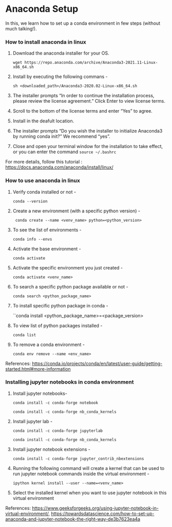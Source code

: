 
Anaconda Setup
====================

In this, we learn how to set up a conda environment in few steps (without much talking!).

### How to install anaconda in linux
1. Download the anaconda installer for your OS.

    ``wget https://repo.anaconda.com/archive/Anaconda3-2021.11-Linux-x86_64.sh``

2. Install by executing the following commans - 

    ``sh <downloaded_path>/Anaconda3-2020.02-Linux-x86_64.sh``
    
3. The installer prompts “In order to continue the installation process, please review the license agreement.” Click Enter to view license terms.
4. Scroll to the bottom of the license terms and enter “Yes” to agree.
5. Install in the deafult location.
6. The installer prompts “Do you wish the installer to initialize Anaconda3 by running conda init?” We recommend “yes”.
7. Close and open your terminal window for the installation to take effect, or you can enter the command ``source ~/.bashrc``

For more details, follow this tutorial : https://docs.anaconda.com/anaconda/install/linux/

### How to use anaconda in linux
1. Verify conda installed or not - 

    ``conda --version``

2. Create a new environment (with a specific python version) -

    `` conda create --name <venv_name> python=<python_version>``
  
3. To see the list of environments - 

    ``conda info --envs``

4. Activate the base environment - 

    ``conda activate``

5. Activate the specific environment you just created -

    ``conda activate <venv_name>``
   
6. To search a specific python package available or not - 

    ``conda search <python_package_name>``
   
7. To install specific python package in conda -

    ``conda install <python_package_name>=<package_version>
    
8. To view list of python packages installed -

    ``conda list``
    
9. To remove a conda environment -

    ``conda env remove --name <env_name>``

References: https://conda.io/projects/conda/en/latest/user-guide/getting-started.html#more-information
    
### Installing jupyter notebooks in conda environment
1. Install jupyter notebooks- 

    ``conda install -c conda-forge notebook``
    
    ``conda install -c conda-forge nb_conda_kernels``
   
2. Install jupyter lab -

    ``conda install -c conda-forge jupyterlab``
    
    ``conda install -c conda-forge nb_conda_kernels``
    
3. Install jupyter notebook extensions -

    ``conda install -c conda-forge jupyter_contrib_nbextensions``
    
4. Running the following command will create a kernel that can be used to run jupyter notebook commands inside the virtual environment -

    ``ipython kernel install --user --name=<venv_name>``
    
5. Select the installed kernel when you want to use jupyter notebook in this virtual environment

References: https://www.geeksforgeeks.org/using-jupyter-notebook-in-virtual-environment/, https://towardsdatascience.com/how-to-set-up-anaconda-and-jupyter-notebook-the-right-way-de3b7623ea4a
